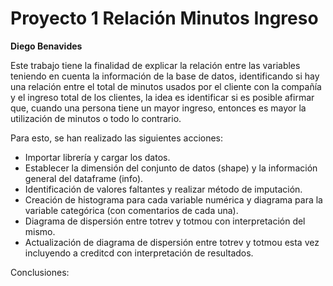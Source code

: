 # Proyecto 1 Relación Minutos Ingreso

**Diego Benavides**

Este trabajo tiene la finalidad de explicar la relación entre las variables teniendo en cuenta la información de la base de datos, identificando si hay una relación entre el total de minutos usados por el cliente con la compañía y el ingreso total de los clientes, la idea es identificar si es posible afirmar que, cuando una persona tiene un mayor ingreso, entonces es mayor la utilización de minutos o todo lo contrario.

Para esto, se han realizado las siguientes acciones:

- Importar librería y cargar los datos.
- Establecer la dimensión del conjunto de datos (shape) y la información general del dataframe (info).
- Identificación de valores faltantes y realizar método de imputación.
- Creación de histograma para cada variable numérica y diagrama para la variable categórica (con comentarios de cada una).
- Diagrama de dispersión entre totrev y totmou con interpretación del mismo.
- Actualización de diagrama de dispersión entre totrev y totmou esta vez incluyendo a creditcd con interpretación de resultados.

Conclusiones:
